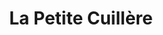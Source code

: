 ---
title: "La Petite Cuillère"
url: /saint-jean-pied-de-port/la-petite-cuillere/
shop: pâtisserie
---